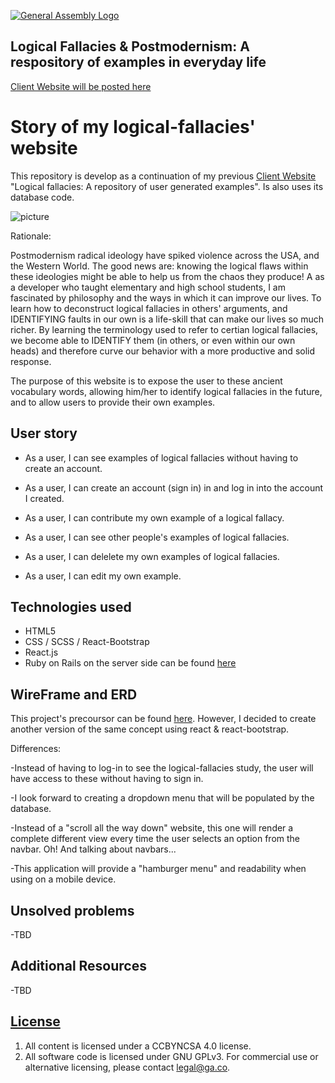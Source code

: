 [![General Assembly Logo](https://camo.githubusercontent.com/1a91b05b8f4d44b5bbfb83abac2b0996d8e26c92/687474703a2f2f692e696d6775722e636f6d2f6b6538555354712e706e67)](https://generalassemb.ly/education/web-development-immersive)

## Logical Fallacies & Postmodernism: A respository of examples in everyday life

[Client Website will be posted here](https://www.linkedin.com/in/alfredo-rafael/)
# Story of my logical-fallacies' website

This repository is develop as a continuation of my previous [Client Website](https://alfredrafael.github.io/logical-fallacy-client/) "Logical fallacies: A repository of user generated examples". Is also uses its database code. 

![picture]('./client/public/projectScreenshot.png')

Rationale:

Postmodernism radical ideology have spiked violence across the USA, and the Western World. The good news are: knowing the logical flaws within these ideologies might be able to help us from the chaos they produce! A as a developer who taught elementary and high school students, I am fascinated by philosophy and the ways in which it can improve our lives. To learn how to deconstruct logical fallacies in others' arguments, and IDENTIFYING faults in our own is a life-skill that can make our lives so much richer. By learning the terminology used to refer to certian logical fallacies, we become able to IDENTIFY them (in others, or even within our own heads) and therefore curve our behavior with a more productive and solid response.

The purpose of this website is to expose the user to these ancient vocabulary words, allowing him/her to identify logical fallacies in the future, and to allow users to provide their own examples.


## User story

- As a user, I can see examples of logical fallacies without having to create an account. 
- As a user, I can create an account (sign in) in and log in into the account I created.

- As a user, I can contribute my own example of a logical fallacy.

- As a user, I can see other people's examples of logical fallacies.

- As a user, I can delelete my own examples of logical fallacies.

- As a user, I can edit my own example.

## Technologies used

- HTML5
- CSS / SCSS / React-Bootstrap
- React.js
- Ruby on Rails on the server side can be found [here](https://github.com/alfredrafael/logical-fallacy-server)

## WireFrame and ERD

This project's precoursor can be found [here](https://github.com/alfredrafael/logical-fallacy-client). However, I decided to create another version of the same concept using react & react-bootstrap. 

Differences: 

-Instead of having to log-in to see the logical-fallacies study, the user will have access to these without having to sign in.

-I look forward to creating a dropdown menu that will be populated by the database.

-Instead of a "scroll all the way down" website, this one will render a complete different view every time the user selects an option from the navbar. Oh! And talking about navbars...

-This application will provide a "hamburger menu" and readability when using on a mobile device.



## Unsolved problems
-TBD


## Additional Resources

-TBD

## [License](LICENSE)

1.  All content is licensed under a CC­BY­NC­SA 4.0 license.
1.  All software code is licensed under GNU GPLv3. For commercial use or
    alternative licensing, please contact legal@ga.co.
